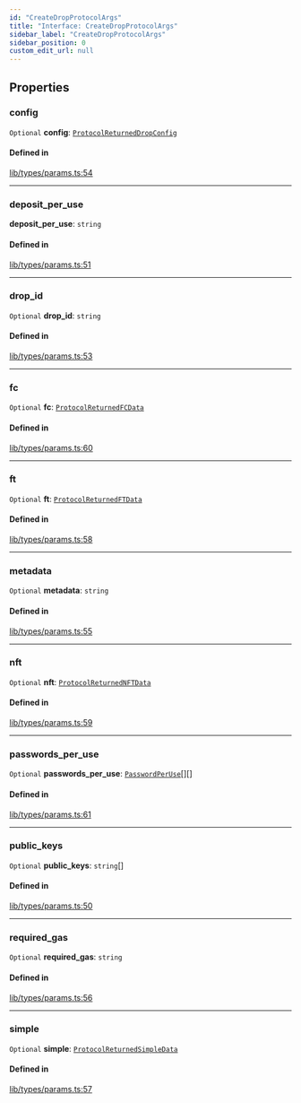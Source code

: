 ```yaml
---
id: "CreateDropProtocolArgs"
title: "Interface: CreateDropProtocolArgs"
sidebar_label: "CreateDropProtocolArgs"
sidebar_position: 0
custom_edit_url: null
---
```


## Properties

### config

 `Optional` **config**: [`ProtocolReturnedDropConfig`](ProtocolReturnedDropConfig.md)

#### Defined in

[lib/types/params.ts:54](https://github.com/keypom/keypom-js/blob/9a866ee41/packages/core/src/lib/types/params.ts#L54)

___

### deposit\_per\_use

 **deposit\_per\_use**: `string`

#### Defined in

[lib/types/params.ts:51](https://github.com/keypom/keypom-js/blob/9a866ee41/packages/core/src/lib/types/params.ts#L51)

___

### drop\_id

 `Optional` **drop\_id**: `string`

#### Defined in

[lib/types/params.ts:53](https://github.com/keypom/keypom-js/blob/9a866ee41/packages/core/src/lib/types/params.ts#L53)

___

### fc

 `Optional` **fc**: [`ProtocolReturnedFCData`](ProtocolReturnedFCData.md)

#### Defined in

[lib/types/params.ts:60](https://github.com/keypom/keypom-js/blob/9a866ee41/packages/core/src/lib/types/params.ts#L60)

___

### ft

 `Optional` **ft**: [`ProtocolReturnedFTData`](ProtocolReturnedFTData.md)

#### Defined in

[lib/types/params.ts:58](https://github.com/keypom/keypom-js/blob/9a866ee41/packages/core/src/lib/types/params.ts#L58)

___

### metadata

 `Optional` **metadata**: `string`

#### Defined in

[lib/types/params.ts:55](https://github.com/keypom/keypom-js/blob/9a866ee41/packages/core/src/lib/types/params.ts#L55)

___

### nft

 `Optional` **nft**: [`ProtocolReturnedNFTData`](ProtocolReturnedNFTData.md)

#### Defined in

[lib/types/params.ts:59](https://github.com/keypom/keypom-js/blob/9a866ee41/packages/core/src/lib/types/params.ts#L59)

___

### passwords\_per\_use

 `Optional` **passwords\_per\_use**: [`PasswordPerUse`](PasswordPerUse.md)[][]

#### Defined in

[lib/types/params.ts:61](https://github.com/keypom/keypom-js/blob/9a866ee41/packages/core/src/lib/types/params.ts#L61)

___

### public\_keys

 `Optional` **public\_keys**: `string`[]

#### Defined in

[lib/types/params.ts:50](https://github.com/keypom/keypom-js/blob/9a866ee41/packages/core/src/lib/types/params.ts#L50)

___

### required\_gas

 `Optional` **required\_gas**: `string`

#### Defined in

[lib/types/params.ts:56](https://github.com/keypom/keypom-js/blob/9a866ee41/packages/core/src/lib/types/params.ts#L56)

___

### simple

 `Optional` **simple**: [`ProtocolReturnedSimpleData`](ProtocolReturnedSimpleData.md)

#### Defined in

[lib/types/params.ts:57](https://github.com/keypom/keypom-js/blob/9a866ee41/packages/core/src/lib/types/params.ts#L57)
